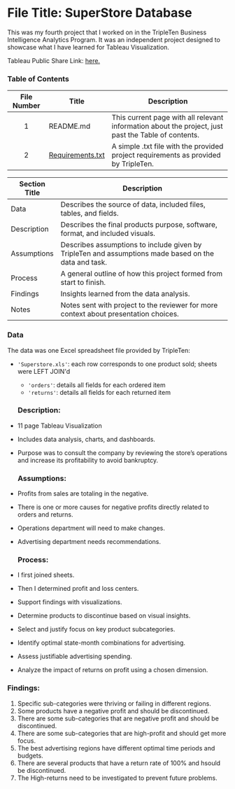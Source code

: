 # File Title: SuperStore Database

This was my fourth project that I worked on in the TripleTen Business Intelligence Analytics Program. It was an independent project designed to showcase what I have learned for Tableau Visualization.

Tableau Public Share Link: <a href='' target=_blank><u>here</u>.</a>

### Table of Contents
| File Number | Title | Description |
| :-----------: | ----------- |----------- |
| 1 | README.md | This current page with all relevant information about the project, just past the Table of contents. |
| 2 | [Requirements.txt]() | A simple .txt file with the provided project requirements as provided by TripleTen. |

| Section Title | Description |
| ----------- |----------- |
| Data | Describes the source of data, included files, tables, and fields. |
| Description | Describes the final products purpose, software, format, and included visuals. |
| Assumptions | Describes assumptions to include given by TripleTen and assumptions made based on the data and task. |
| Process | A general outline of how this project formed from start to finish. |
| Findings | Insights learned from the data analysis. |
| Notes | Notes sent with project to the reviewer for more context about presentation choices. |

### Data
The data was one Excel spreadsheet file provided by TripleTen:
- `'Superstore.xls'`: each row corresponds to one product sold; sheets were LEFT JOIN'd
    - `'orders'`: details all fields for each ordered item
    - `'returns'`: details all fields for each returned item
  ### Description:
- 11 page Tableau Visualization
- Includes data analysis, charts, and dashboards.
- Purpose was to consult the company by reviewing the store’s operations and increase its profitability to avoid bankruptcy.

  ### Assumptions:
- Profits from sales are totaling in the negative.	
- There is one or more causes for negative profits directly related to orders and returns.
- Operations department will need to make changes.
- Advertising department needs recommendations.

  ### Process:
- I first joined sheets.
- Then I determined profit and loss centers.
- Support findings with visualizations.
- Determine products to discontinue based on visual insights.
- Select and justify focus on key product subcategories.
- Identify optimal state-month combinations for advertising.
- Assess justifiable advertising spending.
- Analyze the impact of returns on profit using a chosen dimension.

### Findings:
1. Specific sub-categories were thriving or failing in different regions.
2. Some products have a negative profit and should be discontinued.
3. There are some sub-categories that are negative profit and should be discontinued.
4. There are some sub-categories that are high-profit and should get more focus.
5. The best advertising regions have different optimal time periods and budgets.
6. There are several products that have a return rate of 100% and hsould be discontinued.
7. The High-returns need to be investigated to prevent future problems.






